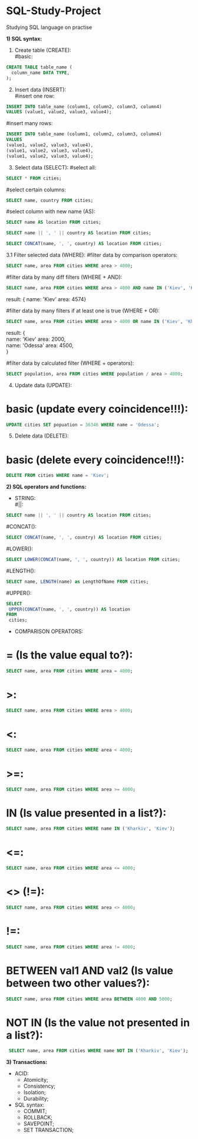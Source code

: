 # SQL-Study-Project
Studying SQL language on practise

**1) SQL syntax:**
   1. Create table (CREATE):  
#basic:
```sql
CREATE TABLE table_name (
  column_name DATA TYPE,
);
```
   2. Insert data (INSERT):  
#insert one row:
```sql
INSERT INTO table_name (column1, column2, column3, column4)
VALUES (value1, value2, value3, value4);
```
#insert many rows:
```sql
INSERT INTO table_name (column1, column2, column3, column4)
VALUES
(value1, value2, value3, value4),
(value1, value2, value3, value4),
(value1, value2, value3, value4);
```
  3. Select data (SELECT):
#select all:
```sql
SELECT * FROM cities;
```
#select certain columns:
```sql
SELECT name, country FROM cities;
```
#select column with new name (AS):
```sql
SELECT name AS location FROM cities;

SELECT name || ', ' || country AS location FROM cities;

SELECT CONCAT(name, ', ', country) AS location FROM cities;
```
  3.1 Filter selected data (WHERE):
#filter data by comparison operators:
```sql
SELECT name, area FROM cities WHERE area > 4000;
```
#filter data by many diff filters (WHERE + AND):
```sql
SELECT name, area FROM cities WHERE area > 4000 AND name IN ('Kiev', 'Kharkiv');
```
result: { name: 'Kiev' area: 4574}

#filter data by many filters if at least one is true (WHERE + OR):
```sql
SELECT name, area FROM cities WHERE area > 4000 OR name IN ('Kiev', 'Kharkiv');
```
result: {   
  name: 'Kiev' area: 2000,  
  name: 'Odessa' area: 4500,  
}

#filter data by calculated filter (WHERE + operators):
```sql
SELECT population, area FROM cities WHERE population / area > 4000;
```

  4. Update data (UPDATE):
# basic (update every coincidence!!!):
```sql
UPDATE cities SET popuation = 36346 WHERE name = 'Odessa';
```
  5. Delete data (DELETE):
# basic (delete every coincidence!!!):
```sql
DELETE FROM cities WHERE name = 'Kiev';
```
**2) SQL operators and functions:**
  - STRING:  
#||:
 ```sql
 SELECT name || ', ' || country AS location FROM cities;
 ```
#CONCAT():
 ```sql
SELECT CONCAT(name, ', ', country) AS location FROM cities;
 ```
#LOWER():
 ```sql
 SELECT LOWER(CONCAT(name, ', ', country)) AS location FROM cities;
 ```
#LENGTH():
 ```sql
 SELECT name, LENGTH(name) as LengthOfName FROM cities;
 ```
#UPPER():
 ```sql
SELECT
  UPPER(CONCAT(name, ', ', country)) AS location
FROM
  cities;
 ```
  - COMPARISON OPERATORS:
# = (Is the value equal to?):
 ```sql
SELECT name, area FROM cities WHERE area = 4000;
 ```
# >:
 ```sql
SELECT name, area FROM cities WHERE area > 4000;
 ```
# <:
 ```sql
SELECT name, area FROM cities WHERE area < 4000;
 ```
# >=:
 ```sql
SELECT name, area FROM cities WHERE area >= 4000;
 ```
# IN (Is value presented in a list?):
 ```sql
 SELECT name, area FROM cities WHERE name IN ('Kharkiv', 'Kiev');
 ```
# <=:
 ```sql
SELECT name, area FROM cities WHERE area <= 4000;
 ```
# <> (!=):
 ```sql
SELECT name, area FROM cities WHERE area <> 4000;
 ```
# !=:
 ```sql
SELECT name, area FROM cities WHERE area != 4000;
 ```
# BETWEEN val1 AND val2 (Is value between two other values?):
 ```sql
SELECT name, area FROM cities WHERE area BETWEEN 4000 AND 5000;
 ```
# NOT IN (Is the value not presented in a list?):
 ```sql
  SELECT name, area FROM cities WHERE name NOT IN ('Kharkiv', 'Kiev');
 ```
**3) Transactions:**
- ACID:
  - Atomicity;
  - Consistency;
  - Isolation;
  - Durability;
- SQL syntax:
  - COMMIT;
  - ROLLBACK;
  - SAVEPOINT;
  - SET TRANSACTION;
